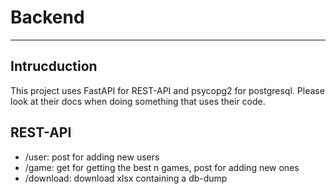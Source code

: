 # Backend
---------------

## Intrucduction
This project uses FastAPI for REST-API and psycopg2 for postgresql.
Please look at their docs when doing something that uses their code.

## REST-API
* /user: post for adding new users
* /game: get for getting the best n games, post for adding new ones
* /download: download xlsx containing a db-dump